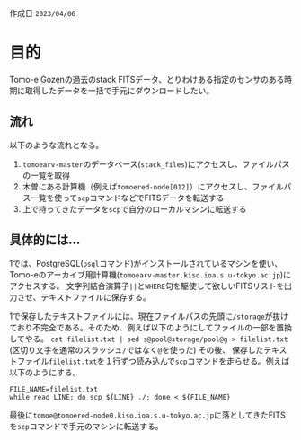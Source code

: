 作成日 `2023/04/06`
# 目的
Tomo-e Gozenの過去のstack FITSデータ、とりわけある指定のセンサのある時期に取得したデータを一括で手元にダウンロードしたい。
## 流れ
以下のような流れとなる。
1. `tomoearv-master`のデータベース(`stack_files`)にアクセスし、ファイルパスの一覧を取得
2. 木曽にある計算機（例えば`tomoered-node[012]`）にアクセスし、ファイルパス一覧を使って`scp`コマンドなどでFITSデータを転送する
3. 上で持ってきたデータを`scp`で自分のローカルマシンに転送する
## 具体的には...
1では、PostgreSQL(`psql`コマンド)がインストールされているマシンを使い、Tomo-eのアーカイブ用計算機(`tomoearv-master.kiso.ioa.s.u-tokyo.ac.jp`)にアクセスする。
文字列結合演算子`||`と`WHERE`句を駆使して欲しいFITSリストを出力させ、テキストファイルに保存する。


1で保存したテキストファイルには、現在ファイルパスの先頭に`/storage`が抜けており不完全である。そのため、例えば以下のようにしてファイルの一部を置換してやる。
`cat filelist.txt | sed s@pool@storage/pool@g > filelist.txt` (区切り文字を通常のスラッシュ`/`ではなく`@`を使った)
その後、 保存したテキストファイル`filelist.txt`を１行ずつ読み込んで`scp`コマンドを走らせる。例えば以下のようにする。

```
FILE_NAME=filelist.txt
while read LINE; do scp ${LINE} ./; done < ${FILE_NAME}
```


最後に`tomoe@tomoered-node0.kiso.ioa.s.u-tokyo.ac.jp`に落としてきたFITSを`scp`コマンドで手元のマシンに転送する。


<!-- ## Access to Database -->
<!-- - a
- b
- c -->
